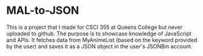 # MAL-to-JSON
This is a project that I made for CSCI 355 at Queens College but never uploaded to github. The purpose is to showcase knowledge of JavaScript and APIs. It fetches data from MyAnimeList (based on the keyword provided by the user) and saves it as a JSON object in the user's JSONBin account.
